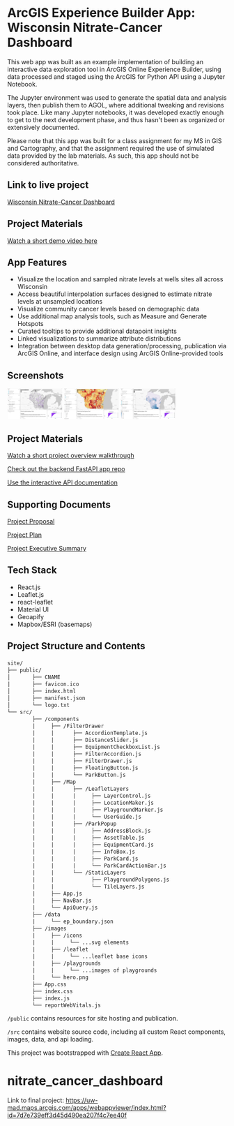 <h1>ArcGIS Experience Builder App:  Wisconsin Nitrate-Cancer Dashboard</h1>

This web app was built as an example implementation of building an interactive data exploration tool in ArcGIS Online Experience Builder, using data processed and staged using the ArcGIS for Python API using a Jupyter Notebook.

The Jupyter environment was used to generate the spatial data and analysis layers, then publish them to AGOL, where additional tweaking and revisions took place.  Like many Jupyter notebooks, it was developed exactly enough to get to the next development phase, and thus hasn't been as organized or extensively documented.

Please note that this app was built for a class assignment for my MS in GIS and Cartography, and that the assignment required the use of simulated data provided by the lab materials.  As such, this app should not be considered authoritative.

<h2>Link to live project</h2>

[Wisconsin Nitrate-Cancer Dashboard](https://uw-mad.maps.arcgis.com/apps/webappviewer/index.html?id=7d7e739eff3d45d490ea207f4c7ee40f)

<h2>Project Materials</h2>

[Watch a short demo video here](https://youtu.be/3v9xWQ_Xax8)


<h2>App Features</h2>

- Visualize the location and sampled nitrate levels at wells sites all across Wisconsin
- Access beautiful interpolation surfaces designed to estimate nitrate levels at unsampled locations
- Visualize community cancer levels based on demographic data
- Use additional map analysis tools, such as Measure and Generate Hotspots
- Curated tooltips to provide additional datapoint insights
- Linked visualizations to summarize attribute distributions
- Integration between desktop data generation/processing, publication via ArcGIS Online, and interface design using ArcGIS Online-provided tools

<h2>Screenshots</h2>

<img src="https://github.com/bstrock/nitrate_cancer_dashboard/blob/master/dashboard-screenshot-1.png" width="25%"></img> 
<img src="https://github.com/bstrock/nitrate_cancer_dashboard/blob/master/dashboard-screenshot-2.png" width="25%"></img>
<img src="https://github.com/bstrock/nitrate_cancer_dashboard/blob/master/dashboard-screenshot-3.png" width="25%"></img>



<h2>Project Materials</h2>

[Watch a short project overview walkthrough](https://youtu.be/EvkzLfWa2Ko)

[Check out the backend FastAPI app repo](https://github.com/bstrock/playground_finder)

[Use the interactive API documentation](https://eden-prairie-playgrounds.herokuapp.com/docs#/)

<h2> Supporting Documents</h2>

[Project Proposal](https://github.com/bstrock/playground_planner/blob/master/data/docs/Brian%20Strock%20-%20Project%20Proposal.docx)

[Project Plan](https://github.com/bstrock/playground_planner/blob/master/data/docs/Brian%20Strock%20Project%20Plan.pdf)

[Project Executive Summary](https://github.com/bstrock/playground_planner/blob/master/data/docs/Brian%20Strock%20778%20Executive%20Summary.docx)


<h2>Tech Stack</h2>

* React.js
* Leaflet.js
* react-leaflet
* Material UI
* Geoapify
* Mapbox/ESRI (basemaps)

<h2>Project Structure and Contents</h2>

```
site/
├── public/
│       ├── CNAME
|       ├── favicon.ico
│       ├── index.html
│       ├── manifest.json
│       └── logo.txt
└── src/
        ├── /components
        |     ├── /FilterDrawer
        |     |      ├── AccordionTemplate.js
        |     |      ├── DistanceSlider.js
        |     |      ├── EquipmentCheckboxList.js
        |     |      ├── FilterAccordion.js
        |     |      ├── FilterDrawer.js
        |     |      ├── FloatingButton.js
        |     |      └── ParkButton.js
        |     ├── /Map
        |     |      ├── /LeafletLayers
        |     |      |     ├── LayerControl.js
        |     |      |     ├── LocationMaker.js
        |     |      |     ├── PlaygroundMarker.js
        |     |      |     └── UserGuide.js
        |     |      ├── /ParkPopup
        |     |      |     ├── AddressBlock.js
        |     |      |     ├── AssetTable.js
        |     |      |     ├── EquipmentCard.js
        |     |      |     ├── InfoBox.js
        |     |      |     ├── ParkCard.js
        |     |      |     └── ParkCardActionBar.js
        |     |      └── /StaticLayers
        |     |            ├── PlaygroundPolygons.js
        |     |            └── TileLayers.js
        |     ├── App.js
        |     ├── NavBar.js
        |     └── ApiQuery.js
        ├── /data
        |     └── ep_boundary.json
        ├── /images
        |     ├── /icons
        |     |     └── ...svg elements
        |     ├── /leaflet
        |     |     └── ...leaflet base icons
        |     ├── /playgrounds
        |     |     └── ...images of playgrounds
        |     └── hero.png
        ├── App.css
        ├── index.css
        ├── index.js
        └── reportWebVitals.js   
```

`/public` contains resources for site hosting and publication.

`/src` contains website source code, including all custom React components, images, data, and api loading.

This project was bootstrapped with [Create React App](https://github.com/facebook/create-react-app).


# nitrate_cancer_dashboard

Link to final project:  https://uw-mad.maps.arcgis.com/apps/webappviewer/index.html?id=7d7e739eff3d45d490ea207f4c7ee40f
